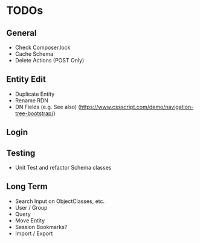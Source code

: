 # TODOs

## General

- Check Composer.lock
- Cache Schema
- Delete Actions (POST Only)

## Entity Edit

- Duplicate Entity
- Rename RDN 
- DN Fields (e.g. See also) (https://www.cssscript.com/demo/navigation-tree-bootstrap/)

## Login

## Testing

- Unit Test and refactor Schema classes

## Long Term

- Search Input on ObjectClasses, etc.
- User / Group
- Query
- Move Entity
- Session Bookmarks?
- Import / Export
